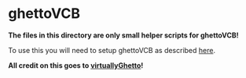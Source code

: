 ghettoVCB
=========

**The files in this directory are only small helper scripts for ghettoVCB!**

To use this you will need to setup ghettoVCB as described [here](https://communities.vmware.com/docs/DOC-8760).

**All credit on this goes to [virtuallyGhetto](https://www.virtuallyghetto.com/)!**